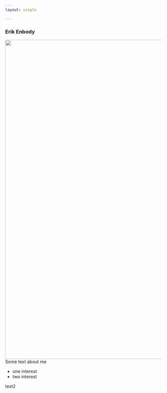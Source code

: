 ```yaml
---
layout: single

---
```


### Erik Enbody

<img align="left" style="padding-right:20px; width:1024px" src="assets/images/ee_header2.jpg"> 


Some text about me

+ one interest
+ two interest

test2
